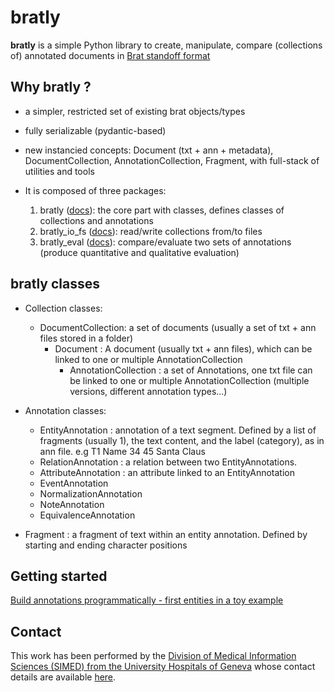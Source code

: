 # bratly

**bratly** is a simple Python library to create, manipulate, compare (collections of) annotated documents in [Brat standoff format](https://brat.nlplab.org/standoff.html)

## Why bratly ?

- a simpler, restricted set of existing brat objects/types
- fully serializable (pydantic-based)
- new instancied concepts: Document (txt + ann + metadata), DocumentCollection, AnnotationCollection, Fragment, with full-stack of utilities and tools

- It is composed of three packages:
  1. bratly ([docs](src_libs/bratly/src/bratly/README.md)): the core part with classes, defines classes of collections and annotations
  2. bratly_io_fs ([docs](src_libs/bratly_io_fs/src/bratly_io_fs/README.md)): read/write collections from/to files
  3. bratly_eval ([docs](src_libs/bratly_eval/src/bratly_eval/README.md)): compare/evaluate two sets of annotations (produce quantitative and qualitative evaluation)

## bratly classes

- Collection classes:
  - DocumentCollection: a set of documents (usually a set of txt + ann files stored in a folder)
    - Document : A document (usually txt + ann files), which can be linked to one or multiple AnnotationCollection
      - AnnotationCollection : a set of Annotations, one txt file can be linked to one or multiple AnnotationCollection (multiple versions, different annotation types...)

- Annotation classes:
  - EntityAnnotation : annotation of a text segment. Defined by a list of fragments (usually 1), the text content, and the label (category), as in ann file. e.g T1 Name 34 45 Santa Claus
  - RelationAnnotation : a relation between two EntityAnnotations.
  - AttributeAnnotation : an attribute linked to an EntityAnnotation
  - EventAnnotation
  - NormalizationAnnotation
  - NoteAnnotation
  - EquivalenceAnnotation

- Fragment : a fragment of text within an entity annotation. Defined by starting and ending character positions


## Getting started

 [Build annotations programmatically - first entities in a toy example](src_devs/bratly_eval_dev/src/bratly_eval_dev/notebooks/demo.ipynb)

## Contact
This work has been performed by the [Division of Medical Information Sciences (SIMED) from the University Hospitals of Geneva](https://www.hug.ch/sciences-de-linformation-medicale) whose contact details are available [here](https://www.hug.ch/sciences-de-linformation-medicale/infos-pratiques).